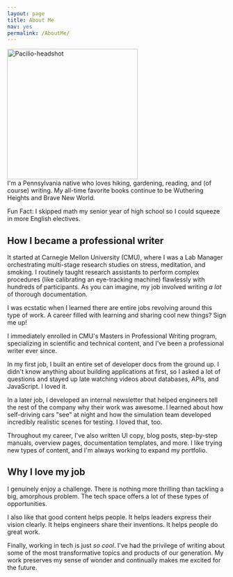 ```yaml
---
layout: page
title: About Me
nav: yes
permalink: /AboutMe/
---
```


<img src="/pics-pdfs/Headshot.jpg" alt="Pacilio-headshot" width="300"/>

<br>
I'm a Pennsylvania native who loves hiking, gardening, reading, and (of course) writing. My all-time favorite books continue to be Wuthering Heights and Brave New World.

Fun Fact: I skipped math my senior year of high school so I could squeeze in more English electives.

## How I became a professional writer

It started at Carnegie Mellon University (CMU), where I was a Lab Manager orchestrating multi-stage research studies on stress, meditation, and smoking. I routinely taught research assistants to perform complex procedures (like calibrating an eye-tracking machine) flawlessly with hundreds of participants. As you can imagine, my job involved writing *a lot* of thorough documentation.

I was ecstatic when I learned there are entire jobs revolving around this type of work. A career filled with learning and sharing cool new things? Sign me up!

I immediately enrolled in CMU's Masters in Professional Writing program, specializing in scientific and technical content, and I've been a professional writer ever since.

In my first job, I built an entire set of developer docs from the ground up. I didn't know anything about building applications at first, so I asked a lot of questions and stayed up late watching videos about databases, APIs, and JavaScript. I loved it.

In a later job, I developed an internal newsletter that helped engineers tell the rest of the company why their work was awesome. I learned about how self-driving cars "see" at night and how the simulation team developed incredibly realistic scenes for testing. I loved that, too.

Throughout my career, I've also written UI copy, blog posts, step-by-step manuals, overview pages, documentation templates, and more. I like trying new types of content, and I'm always working to expand my portfolio.

## Why I love my job

I genuinely enjoy a challenge. There is nothing more thrilling than tackling a big, amorphous problem. The tech space offers a lot of these types of opportunities.

I also like that good content helps people. It helps leaders express their vision clearly. It helps engineers share their inventions. It helps people do great work.

Finally, working in tech is just *so cool*. I've had the privilege of writing about some of the most transformative topics and products of our generation. My work preserves my sense of wonder and continually makes me excited for the future.   
